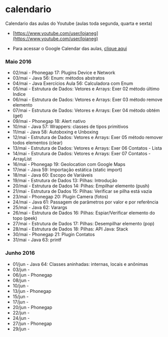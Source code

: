 # calendario
Calendario das aulas do Youtube (aulas toda segunda, quarta e sexta)
- [https://www.youtube.com/user/loianeg](https://www.youtube.com/user/loianeg)

- Para acessar o Google Calendar das aulas, [clique aqui](https://calendar.google.com/calendar/embed?src=tec8hqli16381kdvdv5qrjf3u4%40group.calendar.google.com&ctz=America/Sao_Paulo)

### Maio 2016
* 02/mai - Phonegap 17: Plugins Device e Network
* 03/mai - Java 56: Enum: métodos abstratos
* 04/mai - Java Exercícios Aula 56: Calculadora com Enum  
* 05/mai - Estrutura de Dados: Vetores e Arrays: Exer 02 método último Indice
* 06/mai - Estrutura de Dados: Vetores e Arrays: Exer 03 método remove elemento
* 07/mai - Estrutura de Dados: Vetores e Arrays: Exer 04 método obtém (get)
* 09/mai - Phonegap 18: Alert nativo
* 10/mai - Java 57: Wrappers: classes de tipos primitivos
* 11/mai - Java 58: Autoboxing e Unboxing
* 12/mai - Estrutura de Dados: Vetores e Arrays: Exer 05 método remover todos elementos (clear)
* 13/mai - Estrutura de Dados: Vetores e Arrays: Exer 06 Contatos - Lista
* 14/mai - Estrutura de Dados: Vetores e Arrays: Exer 07 Contatos - ArrayList
* 16/mai - Phonegap  19: Geolocation com Google Maps
* 17/mai - Java 59: Importação estática (static import)
* 18/mai - Java 60: Escopo de Variáveis
* 19/mai - Estrutura de Dados 13: Pilhas: Introdução
* 20/mai - Estrutura de Dados 14: Pilhas: Empilhar elemento (push)
* 21/mai - Estrutura de Dados 15: Pilhas: Verificar se pilha está vazia
* 23/mai - Phonegap  20: Plugin Camera (fotos)
* 24/mai - Java 61: Passagem de parâmetros por valor e por referência
* 25/mai - Java 62: Varargs
* 26/mai - Estrutura de Dados 16: Pilhas: Espiar/Verificar elemento do topo (peek)
* 27/mai - Estrutura de Dados 17: Pilhas: Desempilhar elemento (pop)
* 28/mai - Estrutura de Dados 18: Pilhas: API Java: Stack
* 30/mai - Phonegap 21: Plugin Contatos
* 31/mai - Java 63: printf

### Junho 2016
* 01/jun - Java 64: Classes aninhadas: internas, locais e anônimas
* 03/jun - 
* 06/jun - Phonegap
* 08/jun - 
* 10/jun - 
* 13/jun - Phonegap
* 15/jun - 
* 17/jun -  
* 20/jun - Phonegap
* 22/jun -
* 24/jun -
* 27/jun - Phonegap
* 29/jun -